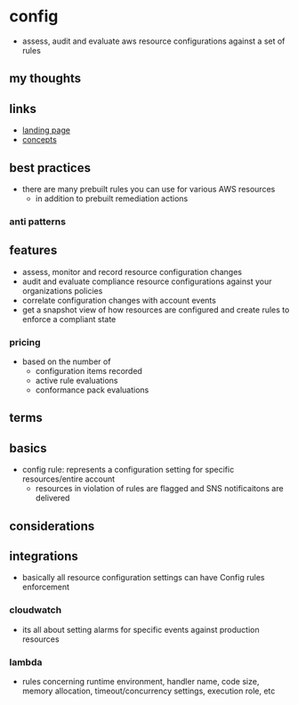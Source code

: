 # config

- assess, audit and evaluate aws resource configurations against a set of rules

## my thoughts

## links

- [landing page](https://aws.amazon.com/config/?did=ap_card&trk=ap_card)
- [concepts](https://docs.aws.amazon.com/config/latest/developerguide/config-concepts.html)

## best practices

- there are many prebuilt rules you can use for various AWS resources
  - in addition to prebuilt remediation actions

### anti patterns

## features

- assess, monitor and record resource configuration changes
- audit and evaluate compliance resource configurations against your organizations policies
- correlate configuration changes with account events
- get a snapshot view of how resources are configured and create rules to enforce a compliant state

### pricing

- based on the number of
  - configuration items recorded
  - active rule evaluations
  - conformance pack evaluations

## terms

## basics

- config rule: represents a configuration setting for specific resources/entire account
  - resources in violation of rules are flagged and SNS notificaitons are delivered

## considerations

## integrations

- basically all resource configuration settings can have Config rules enforcement

### cloudwatch

- its all about setting alarms for specific events against production resources

### lambda

- rules concerning runtime environment, handler name, code size, memory allocation, timeout/concurrency settings, execution role, etc
